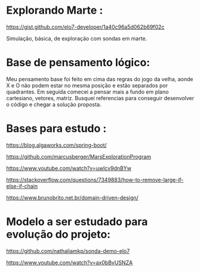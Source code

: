 # Explorando Marte :

https://gist.github.com/elo7-developer/1a40c96a5d062b69f02c

Simulação, básica, de exploração com sondas em marte.

# Base de pensamento lógico:

Meu pensamento base foi feito em cima das regras do jogo da velha, aonde X  e O não podem estar no mesma posição e estão separados por quadrantes.
Em seguida comecei a pensar mais a fundo em plano cartesiano, vetores, matriz.
Busquei referencias para conseguir desenvolver o código e chegar a solução proposta.



# Bases para estudo :

https://blog.algaworks.com/spring-boot/

https://github.com/marcusberger/MarsExplorationProgram

https://www.youtube.com/watch?v=uwIcv9dnBYw

https://stackoverflow.com/questions/7349883/how-to-remove-large-if-else-if-chain

https://www.brunobrito.net.br/domain-driven-design/

# Modelo a ser estudado para evolução do projeto:

https://github.com/nathaliamkp/sonda-demo-elo7

https://www.youtube.com/watch?v=ax0bBvUSNZA
